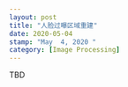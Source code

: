 ```yaml
---
layout: post 
title: "人脸过曝区域重建"
date: 2020-05-04
stamp: "May  4, 2020 " 
category: [Image Processing]
---
```


TBD

